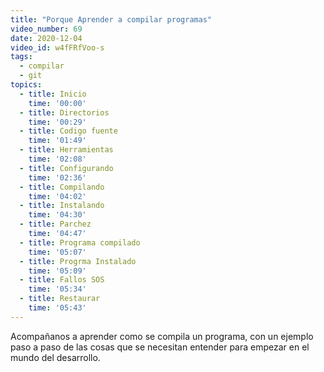 ```yaml
---
title: "Porque Aprender a compilar programas"
video_number: 69
date: 2020-12-04
video_id: w4fFRfVoo-s
tags:
  - compilar
  - git
topics:
  - title: Inicio
    time: '00:00'
  - title: Directorios
    time: '00:29'
  - title: Codigo fuente
    time: '01:49'
  - title: Herramientas
    time: '02:08'
  - title: Configurando
    time: '02:36'
  - title: Compilando
    time: '04:02'
  - title: Instalando
    time: '04:30'
  - title: Parchez
    time: '04:47'
  - title: Programa compilado
    time: '05:07'
  - title: Progrma Instalado
    time: '05:09'
  - title: Fallos SOS
    time: '05:34'
  - title: Restaurar
    time: '05:43'
---
```


Acompañanos a aprender como se compila un programa, con un ejemplo paso a paso de las cosas que se necesitan entender para empezar en el mundo del desarrollo.
